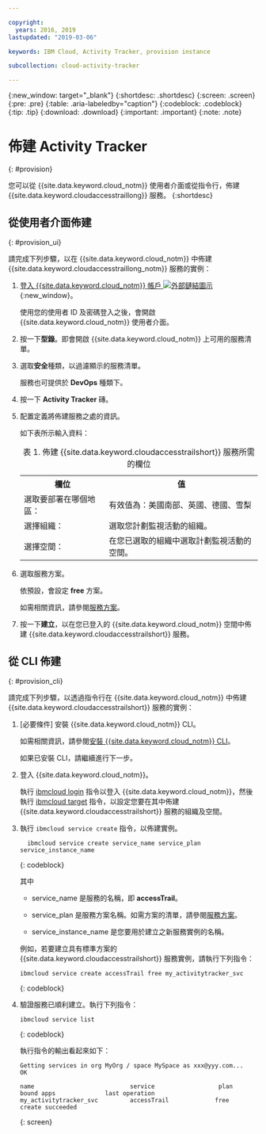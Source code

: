 ```yaml
---

copyright:
  years: 2016, 2019
lastupdated: "2019-03-06"

keywords: IBM Cloud, Activity Tracker, provision instance

subcollection: cloud-activity-tracker

---
```


{:new_window: target="_blank"}
{:shortdesc: .shortdesc}
{:screen: .screen}
{:pre: .pre}
{:table: .aria-labeledby="caption"}
{:codeblock: .codeblock}
{:tip: .tip}
{:download: .download}
{:important: .important}
{:note: .note}



# 佈建 Activity Tracker
{: #provision}

您可以從 {{site.data.keyword.cloud_notm}} 使用者介面或從指令行，佈建 {{site.data.keyword.cloudaccesstraillong}} 服務。
{:shortdesc}


## 從使用者介面佈建
{: #provision_ui}

請完成下列步驟，以在 {{site.data.keyword.cloud_notm}} 中佈建 {{site.data.keyword.cloudaccesstraillong_notm}} 服務的實例：

1. [登入 {{site.data.keyword.cloud_notm}} 帳戶 ![外部鏈結圖示](../../icons/launch-glyph.svg "外部鏈結圖示")](https://cloud.ibm.com/login){:new_window}。
    
	使用您的使用者 ID 及密碼登入之後，會開啟 {{site.data.keyword.cloud_notm}} 使用者介面。

2. 按一下**型錄**。即會開啟 {{site.data.keyword.cloud_notm}} 上可用的服務清單。

3. 選取**安全**種類，以過濾顯示的服務清單。

    服務也可提供於 **DevOps** 種類下。

4. 按一下 **Activity Tracker** 磚。

5. 配置定義將佈建服務之處的資訊。 

    如下表所示輸入資料： 

    <table>
	  <caption>表 1. 佈建 {{site.data.keyword.cloudaccesstrailshort}} 服務所需的欄位</caption>
	  <tr>
	    <th>欄位</th>
		<th>值</th>
	  </tr>
	  <tr>
	    <td>選取要部署在哪個地區：</td>
		<td>有效值為：美國南部、英國、德國、雪梨</td>
	  </tr>
	  <tr>
	    <td>選擇組織：</td>
		<td>選取您計劃監視活動的組織。</td>
	  </tr>
	  <tr>
	    <td>選擇空間：</td>
		<td>在您已選取的組織中選取計劃監視活動的空間。</td>
	  </tr>
	</table>

6. 選取服務方案。 

    依預設，會設定 **free** 方案。

    如需相關資訊，請參閱[服務方案](/docs/services/cloud-activity-tracker/how-to?topic=cloud-activity-tracker-change_plan#change_plan)。
	
7. 按一下**建立**，以在您已登入的 {{site.data.keyword.cloud_notm}} 空間中佈建 {{site.data.keyword.cloudaccesstrailshort}} 服務。
  
 

## 從 CLI 佈建
{: #provision_cli}

請完成下列步驟，以透過指令行在 {{site.data.keyword.cloud_notm}} 中佈建 {{site.data.keyword.cloudaccesstrailshort}} 服務的實例：

1. [必要條件] 安裝 {{site.data.keyword.cloud_notm}} CLI。

   如需相關資訊，請參閱[安裝 {{site.data.keyword.cloud_notm}} CLI](/docs/cli?topic=cloud-cli-ibmcloud-cli#ibmcloud-cli)。
   
   如果已安裝 CLI，請繼續進行下一步。
    
2. 登入 {{site.data.keyword.cloud_notm}}。 

    執行 [ibmcloud login](/docs/cli/reference/ibmcloud?topic=cloud-cli-ibmcloud_cli#ibmcloud_login) 指令以登入 {{site.data.keyword.cloud_notm}}，然後執行 [ibmcloud target](/docs/cli/reference/ibmcloud?topic=cloud-cli-ibmcloud_cli#ibmcloud_target) 指令，以設定您要在其中佈建 {{site.data.keyword.cloudaccesstrailshort}} 服務的組織及空間。
	
3. 執行 `ibmcloud service create` 指令，以佈建實例。

    ```
	  ibmcloud service create service_name service_plan service_instance_name
	```
	  {: codeblock}
	
	  其中
	
	  * service_name 是服務的名稱，即 **accessTrail**。

	  * service_plan 是服務方案名稱。如需方案的清單，請參閱[服務方案](/docs/services/cloud-activity-tracker/how-to?topic=cloud-activity-tracker-change_plan#change_plan)。

	  * service_instance_name 是您要用於建立之新服務實例的名稱。

	  例如，若要建立具有標準方案的 {{site.data.keyword.cloudaccesstrailshort}} 服務實例，請執行下列指令：
	
	  ```
	  ibmcloud service create accessTrail free my_activitytracker_svc
	  ```
	  {: codeblock}
	
4. 驗證服務已順利建立。執行下列指令：

	```	
	ibmcloud service list
	```
	{: codeblock}
	
	執行指令的輸出看起來如下：
	
	```
    Getting services in org MyOrg / space MySpace as xxx@yyy.com...
    OK
    
    name                           service                  plan                   bound apps              last operation
    my_activitytracker_svc         accessTrail             free                                            create succeeded
	```
	{: screen}

	




